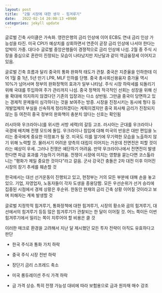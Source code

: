 ```yaml
---
layout: post
title:  "2월 시장에 대한 생각 - 힘겨루기"
date:   2022-02-14 20:00:13 +0900
categories: jekyll update
---
```

글로벌 긴축 사이클은 가속화. 영란은행의 금리 인상에 이어 ECB도 연내 금리 인상 가능성을 타진. 미국 CPI가 예상치를 상회하면서 연준이 곧장 금리 인상에 나서야 한다는 압박이 가중. 대다수 글로벌 중앙은행들이 경쟁적으로 금리 인상에 나섬. 2월 중 주식 시장을 중심으로 혼란이 진정되는 모습이 나타났지만 지난달과 같이 역금융장세 이어지고 있음.

글로벌 긴축 흐름과 달리 중국의 통화 완화적 태도가 관찰. 중국은 지준율을 인하한데 이어 1월 중 1년, 5년 만기 LPR, MLF 인하를 단행. 중국 총사회신용융자 증가율 역시 10%가 넘어서며 정부의 완화정책의 효과가 일부 나타남. 주식 시장 하락세를 되돌리기 위해 국대를 투입하여 주가 관리까지 나섬. 중국 정책의 적극적인 선회는 성장을 위해 신용 확대에 의지하지 않겠다던 기존의 입장과는 다소 상반됨. 그만큼 중국이 당면하고 있는 경제적 문제들이 심각하다는 것을 보여주는 방증. 시장을 진정시키는 동시에 헝다 등 개발업체의 부실을 신속하게 정리하겠다는 계획이겠지만 중국 회사채 금리가 진정되지 않는 등 여전히 중국 정부의 완화책이 충분치 않다는 신호는 확인됨

러시아와 우크라아니(를 위시한 서방 세력)의 갈등 고조. 러시아는 군대를 우크라이나 국경에 배치해 전쟁 모드에 돌입. 우크라이나 침입에 대해 미국의 반응은 대만 편입을 노리는 중국에게 중요한 이정표가 될 것. 미국도 이를 알기에 무기력한 모습을 노출하지 않기 위해 노력할 것. 물러서기 어려운 양측의 대립이 이어지는 가운데 전면전은 피할 것이라는 예상이 우세. 그러나 전쟁은 예단하기 어려움. 만약 우크라이나에서 전면전이 발생한다면 파급 효과를 가늠하기 어려움. 전쟁이 시장에 미치는 영향을 묻는다면 코스톨라니는 "평화가 제일 중요한 것이다"라고 갈음. 군사 강국간 충돌은 2차 대전 이후 이어진 시장의 장기 추세를 훼손할 것

한국에서는 대선 선거운동이 진행되고 있고, 현정부는 거의 모든 부분에 대해 손을 놓고 있으. 기업, 자영업자, 노동자들이 각자 도생을 종용당함. 모든 우선순위가 선거 승리에 집중된 시점에서 경제 상황은 후순위. 한동안 현재의 금리 긴축 상황 이어질 것이라고 보며 피해자는 계쏙 발생할 것

글로벌 지정학적 힘겨루기, 통화정책에 대한 힘겨루기, 시장의 황소와 곰의 힘겨루기, 대선에서의 힘겨루기 등등 많은 힘겨루기가 관찰되는 한 달이 이어질 것. 어느 쪽이든 이번 힘겨루기에서 밀리는 쪽이 치루어야 할 비용은 클 것

이러한 매크로 환경을 고려해서 지난 달 제시했던 모든 투자 전략이 아직도 유효하다고 판단

- 한국 주식과 통화 가치 하락

- 중국 주식 시장 전반 하락

- 장단기 금리 스프레드 축소

- 미국 롱듀레이션 주식 가격 하락

- 금 가격 상승. 특히 전쟁 가능성 대비에 따라 보험용으로 금과 원자재 매수 강조

